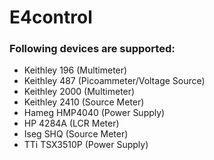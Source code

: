  # E4control

### Following devices are supported:
* Keithley 196 (Multimeter)
* Keithley 487 (Picoammeter/Voltage Source)
* Keithley 2000 (Multimeter)
* Keithley 2410 (Source Meter)
* Hameg HMP4040 (Power Supply)
* HP 4284A (LCR Meter)
* Iseg SHQ (Source Meter)
* TTi TSX3510P (Power Supply)
